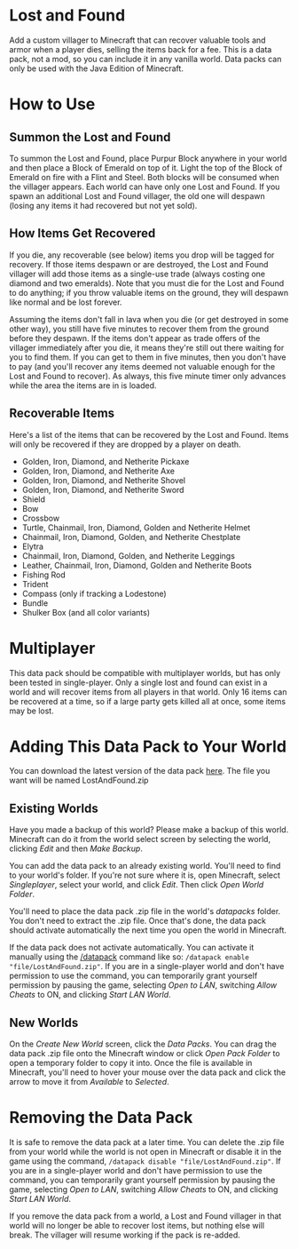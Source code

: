 # Lost and Found

Add a custom villager to Minecraft that can recover valuable tools and armor when a player dies, selling the items back for a fee. This is a data pack, not a mod, so you can include it in any vanilla world. Data packs can only be used with the Java Edition of Minecraft.

# How to Use

## Summon the Lost and Found

To summon the Lost and Found, place Purpur Block anywhere in your world and then place a Block of Emerald on top of it. Light the top of the Block of Emerald on fire with a Flint and Steel. Both blocks will be consumed when the villager appears. Each world can have only one Lost and Found. If you spawn an additional Lost and Found villager, the old one will despawn (losing any items it had recovered but not yet sold).

## How Items Get Recovered

If you die, any recoverable (see below) items you drop will be tagged for recovery. If those items despawn or are destroyed, the Lost and Found villager will add those items as a single-use trade (always costing one diamond and two emeralds). Note that you must die for the Lost and Found to do anything; if you throw valuable items on the ground, they will despawn like normal and be lost forever.

Assuming the items don't fall in lava when you die (or get destroyed in some other way), you still have five minutes to recover them from the ground before they despawn. If the items don't appear as trade offers of the villager immediately after you die, it means they're still out there waiting for you to find them. If you can get to them in five minutes, then you don't have to pay (and you'll recover any items deemed not valuable enough for the Lost and Found to recover). As always, this five minute timer only advances while the area the items are in is loaded.

## Recoverable Items

Here's a list of the items that can be recovered by the Lost and Found. Items will only be recovered if they are dropped by a player on death.

+ Golden, Iron, Diamond, and Netherite Pickaxe
+ Golden, Iron, Diamond, and Netherite Axe
+ Golden, Iron, Diamond, and Netherite Shovel
+ Golden, Iron, Diamond, and Netherite Sword
+ Shield
+ Bow
+ Crossbow
+ Turtle, Chainmail, Iron, Diamond, Golden and Netherite Helmet
+ Chainmail, Iron, Diamond, Golden, and Netherite Chestplate
+ Elytra
+ Chainmail, Iron, Diamond, Golden, and Netherite Leggings
+ Leather, Chainmail, Iron, Diamond, Golden and Netherite Boots
+ Fishing Rod
+ Trident
+ Compass (only if tracking a Lodestone)
+ Bundle
+ Shulker Box (and all color variants)

# Multiplayer

This data pack should be compatible with multiplayer worlds, but has only been tested in single-player. Only a single lost and found can exist in a world and will recover items from all players in that world. Only 16 items can be recovered at a time, so if a large party gets killed all at once, some items may be lost.

# Adding This Data Pack to Your World

You can download the latest version of the data pack [here](https://github.com/Piper1618/Lost-and-Found/releases/latest). The file you want will be named LostAndFound.zip

## Existing Worlds

Have you made a backup of this world? Please make a backup of this world. Minecraft can do it from the world select screen by selecting the world, clicking *Edit* and then *Make Backup*.

You can add the data pack to an already existing world. You'll need to find to your world's folder. If you're not sure where it is, open Minecraft, select *Singleplayer*, select your world, and click *Edit*. Then click *Open World Folder*.

You'll need to place the data pack .zip file in the world's *datapacks* folder. You don't need to extract the .zip file. Once that's done, the data pack should activate automatically the next time you open the world in Minecraft.

If the data pack does not activate automatically. You can activate it manually using the [/datapack](https://minecraft.fandom.com/wiki/Commands/datapack) command like so: `/datapack enable "file/LostAndFound.zip"`. If you are in a single-player world and don't have permission to use the command, you can temporarily grant yourself permission by pausing the game, selecting *Open to LAN*, switching *Allow Cheats* to ON, and clicking *Start LAN World*.

## New Worlds

On the *Create New World* screen, click the *Data Packs*. You can drag the data pack .zip file onto the Minecraft window or click *Open Pack Folder* to open a temporary folder to copy it into. Once the file is available in Minecraft, you'll need to hover your mouse over the data pack and click the arrow to move it from *Available* to *Selected*.

# Removing the Data Pack

It is safe to remove the data pack at a later time. You can delete the .zip file from your world while the world is not open in Minecraft or disable it in the game using the command, `/datapack disable "file/LostAndFound.zip"`. If you are in a single-player world and don't have permission to use the command, you can temporarily grant yourself permission by pausing the game, selecting *Open to LAN*, switching *Allow Cheats* to ON, and clicking *Start LAN World*.

If you remove the data pack from a world, a Lost and Found villager in that world will no longer be able to recover lost items, but nothing else will break. The villager will resume working if the pack is re-added.